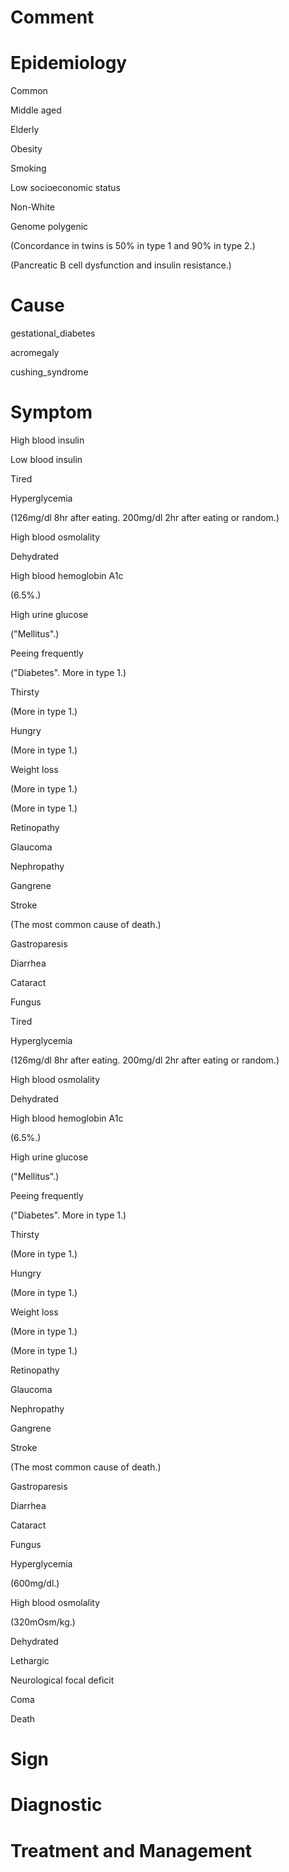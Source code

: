 # Comment

# Epidemiology

Common

Middle aged

Elderly

Obesity

Smoking

Low socioeconomic status

Non-White

Genome polygenic

(Concordance in twins is 50% in type 1 and 90% in type 2.)

(Pancreatic B cell dysfunction and insulin resistance.)

# Cause

gestational_diabetes

acromegaly

cushing_syndrome

# Symptom

High blood insulin

Low blood insulin

Tired

Hyperglycemia

(126mg/dl 8hr after eating. 200mg/dl 2hr after eating or random.)

High blood osmolality

Dehydrated

High blood hemoglobin A1c

(6.5%.)

High urine glucose

("Mellitus".)

Peeing frequently

("Diabetes". More in type 1.)

Thirsty

(More in type 1.)

Hungry

(More in type 1.)

Weight loss

(More in type 1.)

(More in type 1.)

Retinopathy

Glaucoma

Nephropathy

Gangrene

Stroke

(The most common cause of death.)

Gastroparesis

Diarrhea

Cataract

Fungus

Tired

Hyperglycemia

(126mg/dl 8hr after eating. 200mg/dl 2hr after eating or random.)

High blood osmolality

Dehydrated

High blood hemoglobin A1c

(6.5%.)

High urine glucose

("Mellitus".)

Peeing frequently

("Diabetes". More in type 1.)

Thirsty

(More in type 1.)

Hungry

(More in type 1.)

Weight loss

(More in type 1.)

(More in type 1.)

Retinopathy

Glaucoma

Nephropathy

Gangrene

Stroke

(The most common cause of death.)

Gastroparesis

Diarrhea

Cataract

Fungus

Hyperglycemia

(600mg/dl.)

High blood osmolality

(320mOsm/kg.)

Dehydrated

Lethargic

Neurological focal deficit

Coma

Death

# Sign

# Diagnostic

# Treatment and Management
